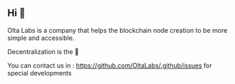 ## Hi 👋

Olta Labs is a company that helps the blockchain node creation to be more simple and accessible.

Decentralization is the 🔑

You can contact us in : https://github.com/OltaLabs/.github/issues for special developments
